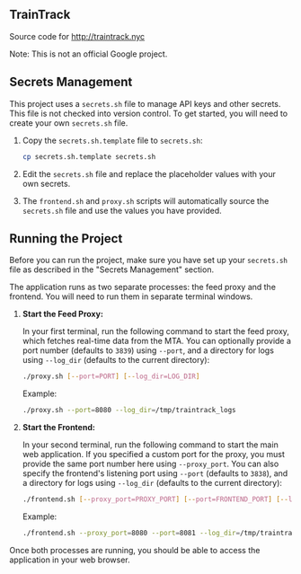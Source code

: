 ## TrainTrack

Source code for http://traintrack.nyc

Note: This is not an official Google project.

## Secrets Management

This project uses a `secrets.sh` file to manage API keys and other secrets. This file is not checked into version control. To get started, you will need to create your own `secrets.sh` file.

1.  Copy the `secrets.sh.template` file to `secrets.sh`:

    ```bash
    cp secrets.sh.template secrets.sh
    ```

2.  Edit the `secrets.sh` file and replace the placeholder values with your own secrets.

3.  The `frontend.sh` and `proxy.sh` scripts will automatically source the `secrets.sh` file and use the values you have provided.

## Running the Project

Before you can run the project, make sure you have set up your `secrets.sh` file as described in the "Secrets Management" section.

The application runs as two separate processes: the feed proxy and the frontend. You will need to run them in separate terminal windows.

1.  **Start the Feed Proxy:**

    In your first terminal, run the following command to start the feed proxy, which fetches real-time data from the MTA. You can optionally provide a port number (defaults to `3839`) using `--port`, and a directory for logs using `--log_dir` (defaults to the current directory):

    ```bash
    ./proxy.sh [--port=PORT] [--log_dir=LOG_DIR]
    ```

    Example:
    ```bash
    ./proxy.sh --port=8080 --log_dir=/tmp/traintrack_logs
    ```

2.  **Start the Frontend:**

    In your second terminal, run the following command to start the main web application. If you specified a custom port for the proxy, you must provide the same port number here using `--proxy_port`. You can also specify the frontend's listening port using `--port` (defaults to `3838`), and a directory for logs using `--log_dir` (defaults to the current directory):

    ```bash
    ./frontend.sh [--proxy_port=PROXY_PORT] [--port=FRONTEND_PORT] [--log_dir=LOG_DIR]
    ```

    Example:
    ```bash
    ./frontend.sh --proxy_port=8080 --port=8081 --log_dir=/tmp/traintrack_logs
    ```

Once both processes are running, you should be able to access the application in your web browser.
